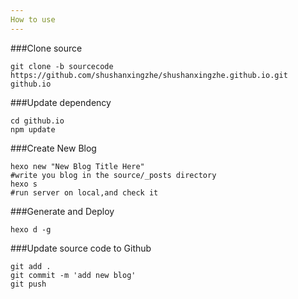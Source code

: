 ```yaml
---
How to use
---
```


###Clone source
```
git clone -b sourcecode https://github.com/shushanxingzhe/shushanxingzhe.github.io.git github.io
```

###Update dependency
```
cd github.io
npm update
```
###Create New Blog
```
hexo new "New Blog Title Here"
#write you blog in the source/_posts directory
hexo s
#run server on local,and check it
```

###Generate and Deploy
```
hexo d -g
```

###Update source code to Github
```
git add .
git commit -m 'add new blog'
git push
```

